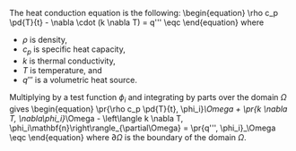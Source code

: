 The heat conduction equation is the following:
\begin{equation}
  \rho c_p \pd{T}{t} - \nabla \cdot (k \nabla T) = q''' \eqc
\end{equation}
where

- $\rho$ is density,
- $c_p$ is specific heat capacity,
- $k$ is thermal conductivity,
- $T$ is temperature, and
- $q'''$ is a volumetric heat source.

Multiplying by a test function $\phi_i$ and integrating by parts over the domain
$\Omega$ gives
\begin{equation}
  \pr{\rho c_p \pd{T}{t}, \phi_i}_\Omega + \pr{k \nabla T, \nabla\phi_i}_\Omega
    - \left\langle k \nabla T, \phi_i\mathbf{n}\right\rangle_{\partial\Omega}
    = \pr{q''', \phi_i}_\Omega \eqc
\end{equation}
where $\partial\Omega$ is the boundary of the domain $\Omega$.
